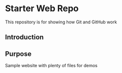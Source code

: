 # Starter Web Repo

This repository is for showing how Git and GitHub work

## Introduction



## Purpose

Sample website with plenty of files for demos

